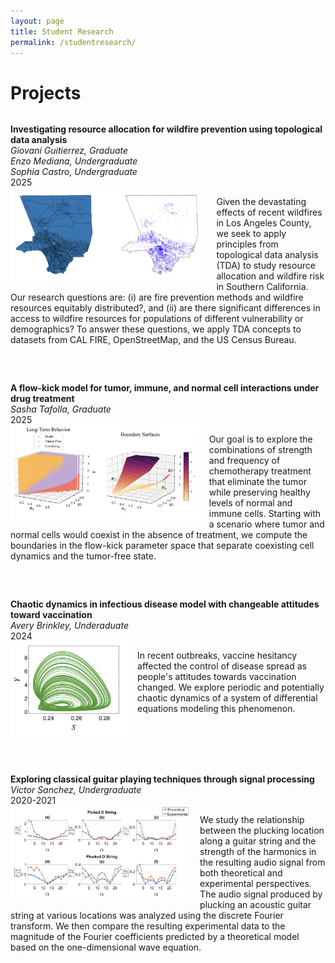 ```yaml
---
layout: page
title: Student Research
permalink: /studentresearch/
---
```


# Projects

<div style="margin-bottom: 2rem; overflow: hidden;">
  <p><strong>Investigating resource allocation for wildfire prevention using topological data analysis</strong><br />
    <em>Giovani Guitierrez, Graduate</em><br />
    <em>Enzo Mediana, Undergraduate</em><br />
    <em>Sophia Castro, Undergraduate</em><br />
    2025<br />
    <img src="/images/tda_project.png" alt="TDA resource allocation" style="float: left; max-height: 150px; margin-right: 1rem; margin-bottom: 1rem;" />
      <p>Given the devastating effects of recent wildfires in Los Angeles County, we seek to apply principles from topological 
        data analysis (TDA) to study resource allocation and wildfire risk in Southern California. Our research questions are:
        (i) are fire prevention methods and wildfire resources equitably distributed?, and (ii) are there significant differences
        in access to wildfire resources for populations of different vulnerability or demographics? To answer these questions, we 
        apply TDA concepts to datasets from CAL FIRE, OpenStreetMap, and the US Census Bureau.</p>
  </p>
</div>

<div style="margin-bottom: 2rem; overflow: hidden;">
  <p><strong>A flow-kick model for tumor, immune, and normal cell interactions under drug treatment</strong><br />
    <em>Sasha Tafolla, Graduate</em><br />
    2025<br />
    <img src="/images/tumorflowkick_project.png" alt="Flow-kick model for tumor dynamics" style="float: left; max-height: 150px; margin-right: 1rem; margin-bottom: 1rem;" />
      <p>Our goal is to explore the combinations of strength and frequency of chemotherapy treatment
        that eliminate the tumor while preserving healthy levels of normal and immune cells.
        Starting with a scenario where tumor and normal cells would coexist in the absence of treatment,
        we compute the boundaries in the flow-kick parameter space that separate coexisting cell dynamics and the tumor-free state.</p>
  </p>
</div>

<div style="margin-bottom: 2rem; overflow: hidden;">
  <p><strong>Chaotic dynamics in infectious disease model with changeable attitudes toward vaccination</strong><br />
    <em>Avery Brinkley, Underaduate</em><br />
    2024<br />
    <img src="/images/chaosdisease_project.png" alt="Chaotic disease dynamics project" style="float: left; max-height: 150px; margin-right: 1rem; margin-bottom: 1rem;" />
      <p>In recent outbreaks, vaccine hesitancy affected the control of disease spread as people's attitudes towards vaccination changed. We explore periodic and potentially chaotic dynamics of a system of differential equations modeling this phenomenon.</p>
  </p>
</div>

<div style="margin-bottom: 2rem; overflow: hidden;">
  <p><strong>Exploring classical guitar playing techniques through signal processing</strong><br />
    <em>Victor Sanchez, Undergraduate</em><br />
    2020-2021<br />
    <img src="/images/guitar_project.png" alt="Classical guitar project" style="float: left; max-height: 150px; margin-right: 1rem; margin-bottom: 1rem;" />
      <p>We study the relationship between the plucking location along a guitar string and the strength of the harmonics in the resulting audio signal from both theoretical and experimental perspectives. The audio signal produced by plucking an acoustic guitar string at various locations was analyzed using the discrete Fourier transform. We then compare the resulting experimental data to the magnitude of the Fourier coefficients predicted by a theoretical model based on the one-dimensional wave equation.</p>
  </p>
</div>
